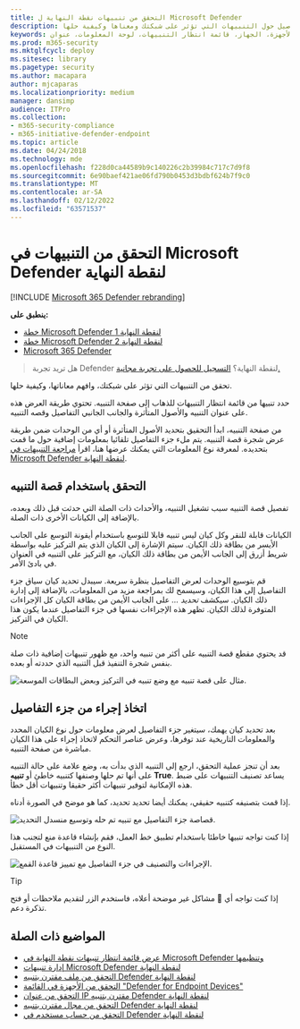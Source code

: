 ```yaml
---
title: التحقق من تنبيهات نقطة النهاية ل Microsoft Defender
description: استخدم خيارات التحقيق للحصول على تفاصيل حول التنبيهات التي تؤثر على شبكتك ومعناها وكيفية حلها.
keywords: التحقيق، التحقيق، الأجهزة، الجهاز، قائمة انتظار التنبيهات، لوحة المعلومات، عنوان IP، ملف، إرسال، عمليات الإرسال، التحليل العميق، المخطط الزمني، البحث، المجال، عنوان URL، IP
ms.prod: m365-security
ms.mktglfcycl: deploy
ms.sitesec: library
ms.pagetype: security
ms.author: macapara
author: mjcaparas
ms.localizationpriority: medium
manager: dansimp
audience: ITPro
ms.collection:
- m365-security-compliance
- m365-initiative-defender-endpoint
ms.topic: article
ms.date: 04/24/2018
ms.technology: mde
ms.openlocfilehash: f228d0ca44589b9c140226c2b39984c717c7d9f8
ms.sourcegitcommit: 6e90baef421ae06fd790b0453d3bdbf624b7f9c0
ms.translationtype: MT
ms.contentlocale: ar-SA
ms.lasthandoff: 02/12/2022
ms.locfileid: "63571537"
---
```

# <a name="investigate-alerts-in-microsoft-defender-for-endpoint"></a>التحقق من التنبيهات في Microsoft Defender لنقطة النهاية

[!INCLUDE [Microsoft 365 Defender rebranding](../../includes/microsoft-defender.md)]

**ينطبق على:**
- [خطة Microsoft Defender لنقطة النهاية 1](https://go.microsoft.com/fwlink/p/?linkid=2154037)
- [خطة Microsoft Defender لنقطة النهاية 2](https://go.microsoft.com/fwlink/p/?linkid=2154037)
- [Microsoft 365 Defender](https://go.microsoft.com/fwlink/?linkid=2118804)

> هل تريد تجربة Defender لنقطة النهاية؟ [التسجيل للحصول على تجربة مجانية.](https://signup.microsoft.com/create-account/signup?products=7f379fee-c4f9-4278-b0a1-e4c8c2fcdf7e&ru=https://aka.ms/MDEp2OpenTrial?ocid=docs-wdatp-investigatealerts-abovefoldlink)

تحقق من التنبيهات التي تؤثر على شبكتك، وافهم معاناتها، وكيفية حلها.

حدد تنبيها من قائمة انتظار التنبيهات للذهاب إلى صفحة التنبيه. تحتوي طريقة العرض هذه على عنوان التنبيه والأصول المتأثرة والجانب الجانبي التفاصيل وقصه التنبيه.

من صفحة التنبيه، ابدأ التحقيق بتحديد الأصول المتأثرة أو أي من الوحدات ضمن طريقة عرض شجرة قصة التنبيه. يتم ملء جزء التفاصيل تلقائيا بمعلومات إضافية حول ما قمت بتحديده. لمعرفة نوع المعلومات التي يمكنك عرضها هنا، اقرأ [مراجعة التنبيهات في Microsoft Defender لنقطة النهاية](/microsoft-365/security/defender-endpoint/review-alerts).

## <a name="investigate-using-the-alert-story"></a>التحقق باستخدام قصة التنبيه

تفصيل قصة التنبيه سبب تشغيل التنبيه، والأحداث ذات الصلة التي حدثت قبل ذلك وبعده، بالإضافة إلى الكيانات الأخرى ذات الصلة.

الكيانات قابلة للنقر وكل كيان ليس تنبيه قابلا للتوسع باستخدام أيقونة التوسع على الجانب الأيسر من بطاقة ذلك الكيان. سيتم الإشارة إلى الكيان الذي يتم التركيز عليه بواسطة شريط أزرق إلى الجانب الأيمن من بطاقة ذلك الكيان، مع التركيز على التنبيه في العنوان في بادئ الأمر.

قم بتوسيع الوحدات لعرض التفاصيل بنظرة سريعة. سيبدل تحديد كيان سياق جزء التفاصيل إلى هذا الكيان، وسيسمح لك بمراجعة مزيد من المعلومات، بالإضافة إلى إدارة ذلك الكيان. سيكشف *تحديد ...* على الجانب الأيمن من بطاقة الكيان كل الإجراءات المتوفرة لذلك الكيان. تظهر هذه الإجراءات نفسها في جزء التفاصيل عندما يكون هذا الكيان في التركيز.

> [!NOTE]
> قد يحتوي مقطع قصة التنبيه على أكثر من تنبيه واحد، مع ظهور تنبيهات إضافية ذات صلة بنفس شجرة التنفيذ قبل التنبيه الذي حددته أو بعده.

![مثال على قصة تنبيه مع وضع تنبيه في التركيز وبعض البطاقات الموسعة.](images/alert-story-tree.png)

## <a name="take-action-from-the-details-pane"></a>اتخاذ إجراء من جزء التفاصيل

بعد تحديد كيان يهمك، سيتغير جزء التفاصيل لعرض معلومات حول نوع الكيان المحدد والمعلومات التاريخية عند توفرها، وعرض عناصر التحكم لاتخاذ إجراء على هذا الكيان مباشرة من صفحة التنبيه.

بعد أن تنجز عملية التحقق، ارجع إلى التنبيه الذي بدأت به، وضع علامة على حالة التنبيه على أنها تم حلها وصنفها كتنبيه خاطئ  أو **تنبيه True**. يساعد تصنيف التنبيهات على ضبط هذه الإمكانية لتوفير تنبيهات أكثر حقيقا وتنبيهات أقل خطأ.

إذا قمت بتصنيفه كتنبيه حقيقي، يمكنك أيضا تحديد تحديد، كما هو موضح في الصورة أدناه.

![قصاصة جزء التفاصيل مع تنبيه تم حله وتوسيع منسدل التحديد.](images/alert-details-resolved-true.png)

إذا كنت تواجه تنبيها خاطئا باستخدام تطبيق خط العمل، فقم بإنشاء قاعدة منع لتجنب هذا النوع من التنبيهات في المستقبل.

![الإجراءات والتصنيف في جزء التفاصيل مع تمييز قاعدة القمع.](images/alert-false-suppression-rule.png)

> [!TIP]
> إذا كنت تواجه أي 🙂 مشاكل غير موضحة أعلاه، فاستخدم الزر لتقديم ملاحظات أو فتح تذكرة دعم.


## <a name="related-topics"></a>المواضيع ذات الصلة
- [عرض قائمة انتظار تنبيهات نقطة النهاية في Microsoft Defender وتنظيمها](alerts-queue.md)
- [إدارة تنبيهات Microsoft Defender لنقطة النهاية](manage-alerts.md)
- [التحقق من ملف مقترن بتنبيه Defender لنقطة النهاية](investigate-files.md)
- [التحقق من الأجهزة في القائمة "Defender for Endpoint Devices"](investigate-machines.md)
- [التحقق من عنوان IP مقترن بتنبيه Defender لنقطة النهاية](investigate-ip.md)
- [التحقق من مجال مقترن بتنبيه Defender لنقطة النهاية](investigate-domain.md)
- [التحقق من حساب مستخدم في Defender لنقطة النهاية](investigate-user.md)


